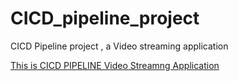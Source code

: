 # CICD_pipeline_project
CICD Pipeline project , a Video streaming application </br>

<a href="http://ad385ae4700dc4bcd9482d58c8209358-2006272593.ap-south-1.elb.amazonaws.com/"> This is CICD PIPELINE Video Streamng Application</a>

